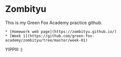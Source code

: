 # Zombityu

This is my Green Fox Academy practice github.
 

	* [Homework web page](https://zombityu.github.io/)
	* [Week 1](https://github.com/green-fox-academy/zombityu/tree/master/week-01)


YIPPIII :)
